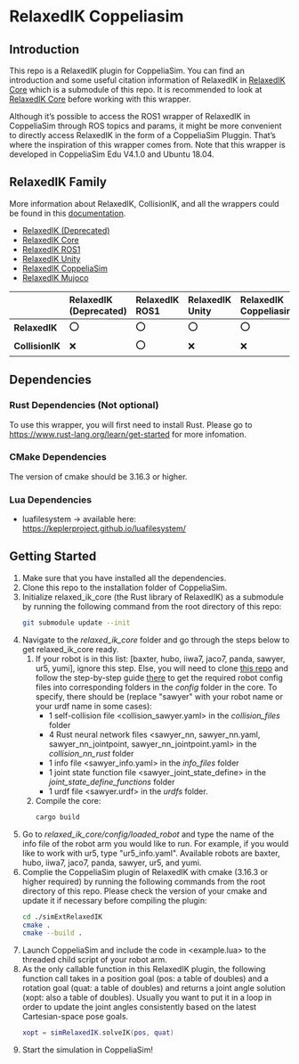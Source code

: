 # RelaxedIK Coppeliasim

## Introduction

This repo is a RelaxedIK plugin for CoppeliaSim. You can find an introduction and some useful citation information of RelaxedIK in [RelaxedIK Core](https://github.com/uwgraphics/relaxed_ik_core) which is a submodule of this repo. It is recommended to look at [RelaxedIK Core](https://github.com/uwgraphics/relaxed_ik_core) before working with this wrapper.

Although it’s possible to access the ROS1 wrapper of RelaxedIK in CoppeliaSim through ROS topics and params, it might be more convenient to directly access RelaxedIK in the form of a CoppeliaSim Pluggin. That’s where the inspiration of this wrapper comes from. Note that this wrapper is developed in CoppeliaSim Edu V4.1.0 and Ubuntu 18.04. 

## RelaxedIK Family

More information about RelaxedIK, CollisionIK, and all the wrappers could be found in this [documentation](https://uwgraphics.github.io/relaxed_ik_core/).

- [RelaxedIK (Deprecated)](https://github.com/uwgraphics/relaxed_ik/tree/dev)
- [RelaxedIK Core](https://github.com/uwgraphics/relaxed_ik_core)
- [RelaxedIK ROS1](https://github.com/uwgraphics/relaxed_ik_ros1)
- [RelaxedIK Unity](https://github.com/uwgraphics/relaxed_ik_unity)
- [RelaxedIK CoppeliaSim](https://github.com/uwgraphics/relaxed_ik_coppeliasim)
- [RelaxedIK Mujoco](https://github.com/uwgraphics/relaxed_ik_mujoco)

||**RelaxedIK (Deprecated)**|**RelaxedIK ROS1**|**RelaxedIK Unity**|**RelaxedIK Coppeliasim**|**RelaxedIK Mujoco**|  
|:------|:-----|:-----|:-----|:-----|:-----| 
|**RelaxedIK**|:o:|:o:|:o:|:o:|:o:|  
|**CollisionIK**|:x:|:o:|:x:|:x:|:x:|  

## Dependencies

### Rust Dependencies (Not optional)
To use this wrapper, you will first need to install Rust. Please go to https://www.rust-lang.org/learn/get-started for more infomation.

### CMake Dependencies
The version of cmake should be 3.16.3 or higher.

### Lua Dependencies
- luafilesystem -> available here: https://keplerproject.github.io/luafilesystem/

## Getting Started

1. Make sure that you have installed all the dependencies.
1. Clone this repo to the installation folder of CoppeliaSim.
1. Initialize relaxed_ik_core (the Rust library of RelaxedIK) as a submodule by running the following command from the root directory of this repo:
    ```bash
    git submodule update --init
    ```
1. Navigate to the *relaxed_ik_core* folder and go through the steps below to get relaxed_ik_core ready.
    1. If your robot is in this list: [baxter, hubo, iiwa7, jaco7, panda, sawyer, ur5, yumi], ignore this step. Else, you will need to clone [this repo](https://github.com/uwgraphics/relaxed_ik) and follow the step-by-step guide [there](https://github.com/uwgraphics/relaxed_ik/blob/dev/src/start_here.py) to get the required robot config files into corresponding folders in the *config* folder in the core. To specify, there should be (replace "sawyer" with your robot name or your urdf name in some cases):
        - 1 self-collision file <collision_sawyer.yaml> in the *collision_files* folder
        - 4 Rust neural network files <sawyer_nn, sawyer_nn.yaml, sawyer_nn_jointpoint, sawyer_nn_jointpoint.yaml> in the *collision_nn_rust* folder
        - 1 info file <sawyer_info.yaml> in the *info_files* folder
        - 1 joint state function file <sawyer_joint_state_define> in the *joint_state_define_functions* folder
        - 1 urdf file <sawyer.urdf> in the *urdfs* folder.
    1. Compile the core:
        ```bash
        cargo build
        ```
1. Go to *relaxed_ik_core/config/loaded_robot* and type the name of the info file of the robot arm you would like to run. For example, if you would like to work with ur5, type "ur5_info.yaml". Available robots are baxter, hubo, iiwa7, jaco7, panda, sawyer, ur5, and yumi.
1. Complie the CoppeliaSim plugin of RelaxedIK with cmake (3.16.3 or higher required) by running the following commands from the root directory of this repo. Please check the version of your cmake and update it if necessary before compiling the plugin:
    ```bash
    cd ./simExtRelaxedIK
    cmake .
    cmake --build .
    ```
1. Launch CoppeliaSim and include the code in <example.lua> to the threaded child script of your robot arm.
1. As the only callable function in this RelaxedIK plugin, the following function call takes in a position goal (pos: a table of doubles) and a rotation goal (quat: a table of doubles) and returns a joint angle solution (xopt: also a table of doubles). Usually you want to put it in a loop in order to update the joint angles consistently based on the latest Cartesian-space pose goals.
    ```lua
    xopt = simRelaxedIK.solveIK(pos, quat)
    ```
1. Start the simulation in CoppeliaSim!
